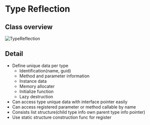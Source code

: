 # Type Reflection
 
## Class overview
![TypeReflection](https://github.com/nupnup-hub/JinEngine/assets/59456231/ab63c3ae-685b-47f3-998e-cdbb9e0c7748)

## Detail
- Define unique data per type
    - Identification(name, guid)
    - Method and parameter information
    - Instance data
    - Memory allocater
    - Initialize function
    - Lazy destruction
- Can access type unique data with interface pointer easily
- Can access registered parameter or method callable by name
- Consists list structure(child type info own parent type info pointer)
- Use static structure construction func for register


